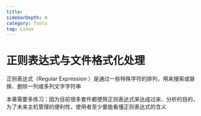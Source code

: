 ```yaml
---
title: 
sidebarDepth: 0 
category: Tools 
tag: Linux
---
```

# 正则表达式与文件格式化处理
正则表达式（Regular Expression ）是通过一些特殊字符的排列，用来搜索或替换、删除一列或多列文字字符串

本章需要多练习：因为目前很多套件都使用正则表达式来达成过来、分析的目的，为了未来主机管理的便利性，使用者至少要能看懂正则表达式的含义
